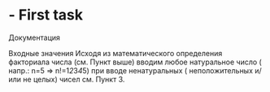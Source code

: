 # - First task

Документация


Входные значения
Исходя из математического определения факториала числа (см. Пункт выше) вводим любое натуральное число ( напр.: n=5 => n!=1*2*3*4*5) при вводе ненатуральных ( неположительных и/или не целых) чисел см. Пункт 3.

